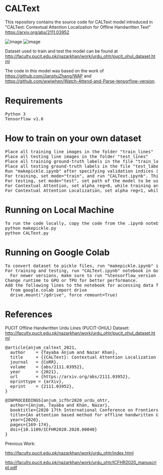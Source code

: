 # CALText
This repository contains the source code for CALText model introduced in "CALText: Contextual Attention Localization for Offline Handwritten Text" https://arxiv.org/abs/2111.03952

![image](https://user-images.githubusercontent.com/46027794/139389185-14b0c864-b740-4063-b350-b30798a6a4ba.png) ![image](https://user-images.githubusercontent.com/46027794/139389407-7e8fb63e-6259-49fa-8cbc-7cfb2de6b969.png)

Dataset used to train and test the model can be found at http://faculty.pucit.edu.pk/nazarkhan/work/urdu_ohtr/pucit_ohul_dataset.html

The code in this model was based on the work of https://github.com/JianshuZhang/WAP and https://github.com/wwjwhen/Watch-Attend-and-Parse-tensorflow-version.


# Requirements
<pre>
Python 3
Tensorflow v1.6
</pre>


# How to train on your own dataset
<pre>
Place all training line images in the folder "train_lines"
Place all testing line images in the folder "test_lines"
Place all training ground-truth labels in the file "train_labels.xlsx"
Place all testing ground-truth labels in the file "test_labels.xlsx"
Run "makepickle.ipynb" after specifying validation indices (if required). This will place all training, testing and validation images and labels in pickle format in the 'data/' folder
For training, set mode="train", and run "CALText.ipynb". This will place the trained model(s) in 'models/' folder.
For testing, set mode="test", set path of the model to be used and run "CALText.ipynb".
For Contextual Attention, set alpha_reg=0, while training and testing.
For Contextual Attention Localization, set alpha_reg=1, while training and testing.
</pre>


# Running on Local Machine
<pre>
To run the code locally, copy the code from the .ipynb notebooks into "makepickle.py" and "CALText.py". Use following commands to run the code files:
python makepickle.py
python CALText.py
</pre>


# Running on Google Colab
<pre>
To convert dataset to pickle files, run "makepickle.ipynb" in Google Colab.
For training and testing, run "CALText.ipynb" notebook in Google Colab.
  For newer versions, make sure to run "%tensorflow_version 1.x" command in the first cell of "CALText.ipynb".
Change runtime to GPU or TPU for better performance.
Add the following lines to the notebook for accessing data from Google Drive:
  from google.colab import drive
  drive.mount("/gdrive", force_remount=True)
</pre>

# References
PUCIT Offline Handwritten Urdu Lines (PUCIT-OHUL) Dataset: http://faculty.pucit.edu.pk/nazarkhan/work/urdu_ohtr/pucit_ohul_dataset.html
<pre>
@article{anjum_caltext_2021,
  author    = {Tayaba Anjum and Nazar Khan},
  title     = {{CALText}: Contextual Attention Localization for Offline Handwritten Text},
  journal   = {CoRR},
  volume    = {abs/2111.03952},
  year      = {2021},
  url       = {https://arxiv.org/abs/2111.03952},
  eprinttype = {arXiv},
  eprint    = {2111.03952},
}
</pre>

<pre>
@INPROCEEDINGS{anjum_icfhr2020_urdu_ohtr,
  author={Anjum, Tayaba and Khan, Nazar},
  booktitle={2020 17th International Conference on Frontiers in Handwriting Recognition (ICFHR)},
  title={An attention based method for offline handwritten Urdu text recognition},
  year={2020},
  pages={169-174},
  doi={10.1109/ICFHR2020.2020.00040}
}
</pre>

Previous Work:

http://faculty.pucit.edu.pk/nazarkhan/work/urdu_ohtr/index.html

http://faculty.pucit.edu.pk/nazarkhan/work/urdu_ohtr/ICFHR2020_manuscript.pdf




